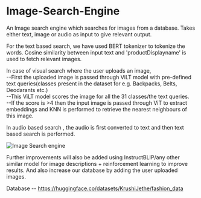 # Image-Search-Engine
An Image search engine which searches for images from a database. Takes either text, image or audio as input to give relevant output.

For the text based search, we have used BERT tokenizer to tokenize the words. Cosine similarity between input text and 'productDisplayname' is used to fetch relevant images.

In case of visual search where the user uploads an image, <br>
--First the uploaded image is passed through ViLT model with pre-defined text queries(classes present in the dataset for e.g. Backpacks, Belts, Deodarants etc.) <br>
--This ViLT model scores the image for all the 31 classes/the text queries. <br>
--If the score is >4 then the input image is passed through ViT to extract embeddings and KNN is performed to retrieve the nearest neighbours of this image.

In audio based search , the audio is first converted to text and then text based search is performed.


![Image Search engine](https://github.com/Krushi-Jethe/Image-Search-Engine/assets/137395922/11ac020c-cb13-48f9-a267-d064b5e9a3f7)

Further improvements will also be added using InstructBLIP/any other similar model for image descriptions + reinforcement learning to improve results. And also increase our database by adding the user uploaded images.

Database -- https://huggingface.co/datasets/KrushiJethe/fashion_data
